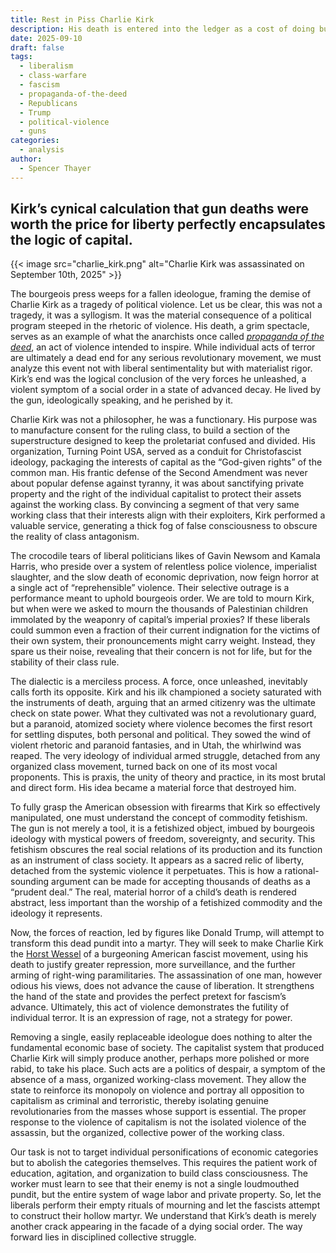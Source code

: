 ```yaml
---
title: Rest in Piss Charlie Kirk
description: His death is entered into the ledger as a cost of doing business.
date: 2025-09-10
draft: false
tags:
  - liberalism
  - class-warfare
  - fascism
  - propaganda-of-the-deed
  - Republicans
  - Trump
  - political-violence
  - guns
categories:
  - analysis
author:
  - Spencer Thayer
---
```

##  Kirk’s cynical calculation that gun deaths were worth the price for liberty perfectly encapsulates the logic of capital. 

{{< image src="charlie_kirk.png" alt="Charlie Kirk was assassinated on September 10th, 2025" >}}

The bourgeois press weeps for a fallen ideologue, framing the demise of Charlie Kirk as a tragedy of political violence. Let us be clear, this was not a tragedy, it was a syllogism. It was the material consequence of a political program steeped in the rhetoric of violence. His death, a grim spectacle, serves as an example of what the anarchists once called [_propaganda of the deed_](https://theanarchistlibrary.org/category/topic/propaganda-of-the-deed), an act of violence intended to inspire. While individual acts of terror are ultimately a dead end for any serious revolutionary movement, we must analyze this event not with liberal sentimentality but with materialist rigor. Kirk’s end was the logical conclusion of the very forces he unleashed, a violent symptom of a social order in a state of advanced decay. He lived by the gun, ideologically speaking, and he perished by it.

Charlie Kirk was not a philosopher, he was a functionary. His purpose was to manufacture consent for the ruling class, to build a section of the superstructure designed to keep the proletariat confused and divided. His organization, Turning Point USA, served as a conduit for Christofascist ideology, packaging the interests of capital as the “God-given rights” of the common man. His frantic defense of the Second Amendment was never about popular defense against tyranny, it was about sanctifying private property and the right of the individual capitalist to protect their assets against the working class. By convincing a segment of that very same working class that their interests align with their exploiters, Kirk performed a valuable service, generating a thick fog of false consciousness to obscure the reality of class antagonism.

The crocodile tears of liberal politicians likes of Gavin Newsom and Kamala Harris, who preside over a system of relentless police violence, imperialist slaughter, and the slow death of economic deprivation, now feign horror at a single act of “reprehensible” violence. Their selective outrage is a performance meant to uphold bourgeois order. We are told to mourn Kirk, but when were we asked to mourn the thousands of Palestinian children immolated by the weaponry of capital’s imperial proxies? If these liberals could summon even a fraction of their current indignation for the victims of their own system, their pronouncements might carry weight. Instead, they spare us their noise, revealing that their concern is not for life, but for the stability of their class rule.

The dialectic is a merciless process. A force, once unleashed, inevitably calls forth its opposite. Kirk and his ilk championed a society saturated with the instruments of death, arguing that an armed citizenry was the ultimate check on state power. What they cultivated was not a revolutionary guard, but a paranoid, atomized society where violence becomes the first resort for settling disputes, both personal and political. They sowed the wind of violent rhetoric and paranoid fantasies, and in Utah, the whirlwind was reaped. The very ideology of individual armed struggle, detached from any organized class movement, turned back on one of its most vocal proponents. This is praxis, the unity of theory and practice, in its most brutal and direct form. His idea became a material force that destroyed him.

To fully grasp the American obsession with firearms that Kirk so effectively manipulated, one must understand the concept of commodity fetishism. The gun is not merely a tool, it is a fetishized object, imbued by bourgeois ideology with mystical powers of freedom, sovereignty, and security. This fetishism obscures the real social relations of its production and its function as an instrument of class society. It appears as a sacred relic of liberty, detached from the systemic violence it perpetuates. This is how a rational-sounding argument can be made for accepting thousands of deaths as a “prudent deal.” The real, material horror of a child’s death is rendered abstract, less important than the worship of a fetishized commodity and the ideology it represents.

Now, the forces of reaction, led by figures like Donald Trump, will attempt to transform this dead pundit into a martyr. They will seek to make Charlie Kirk the [Horst Wessel](https://theanarchistlibrary.org/library/albert-meltzer-anarchist-activity-in-nazi-germany) of a burgeoning American fascist movement, using his death to justify greater repression, more surveillance, and the further arming of right-wing paramilitaries. The assassination of one man, however odious his views, does not advance the cause of liberation. It strengthens the hand of the state and provides the perfect pretext for fascism’s advance. Ultimately, this act of violence demonstrates the futility of individual terror. It is an expression of rage, not a strategy for power.

Removing a single, easily replaceable ideologue does nothing to alter the fundamental economic base of society. The capitalist system that produced Charlie Kirk will simply produce another, perhaps more polished or more rabid, to take his place. Such acts are a politics of despair, a symptom of the absence of a mass, organized working-class movement. They allow the state to reinforce its monopoly on violence and portray all opposition to capitalism as criminal and terroristic, thereby isolating genuine revolutionaries from the masses whose support is essential. The proper response to the violence of capitalism is not the isolated violence of the assassin, but the organized, collective power of the working class.

Our task is not to target individual personifications of economic categories but to abolish the categories themselves. This requires the patient work of education, agitation, and organization to build class consciousness. The worker must learn to see that their enemy is not a single loudmouthed pundit, but the entire system of wage labor and private property. So, let the liberals perform their empty rituals of mourning and let the fascists attempt to construct their hollow martyr. We understand that Kirk’s death is merely another crack appearing in the facade of a dying social order. The way forward lies in disciplined collective struggle.